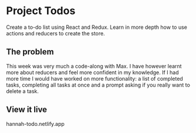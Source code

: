 # Project Todos

Create a to-do list using React and Redux. Learn in more depth how to use actions and reducers to create the store.

## The problem

This week was very much a code-along with Max. I have however learnt more about reducers and feel more confident in my knowledge. If I had more time I would have worked on more functionality: a list of completed tasks, completing all tasks at once and a prompt asking if you really want to delete a task.

## View it live

hannah-todo.netlify.app
